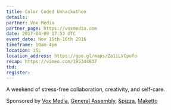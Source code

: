 ```yaml
---
title: Color Coded Unhackathon
details:
partner: Vox Media
partner_page: https://voxmedia.com
date: 2017-04-09 17:53 UTC
event_date: Nov 15th-16th 2016
timeframe: 10am-4pm
location: iSL
location_address: https://goo.gl/maps/Za1iLVCpufo
recap: https://vimeo.com/195344837
tbd:
register:
---
```


<div class="m-content__event">
  <p> A weekend of stress-free collaboration, creativity, and self-care.</p>

  <p class="m-content__event-sponsor"> Sponsored by <a target="_blank" href="http://voxmedia.com">Vox Media</a>, <a target="_blank" href="http://generalassemb.ly">General Assembly</a>, <a href="http://andpizza.com">&pizza</a>, <a href="http://maketto1351.com">Maketto</a></p>
</div>
